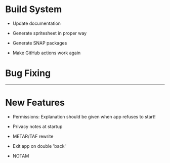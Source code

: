 # Build System

* Update documentation

* Generate spritesheet in proper way

* Generate SNAP packages

* Make GitHub actions work again


# Bug Fixing

---


# New Features

* Permissions: Explanation should be given when app refuses to start!

* Privacy notes at startup

* METAR/TAF rewrite

* Exit app on double 'back'

* NOTAM
